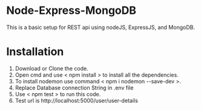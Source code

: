 # Node-Express-MongoDB
This is a basic setup for REST api using nodeJS, ExpressJS, and MongoDB.

# Installation
1) Download or Clone the code.
2) Open cmd and use < npm install >  to install all the dependencies.
3) To install nodemon use command < npm i nodemon --save-dev >.
4) Replace Database connection String in .env file
5) Use < npm test > to run this code.
6) Test url is http://localhost:5000/user/user-details
